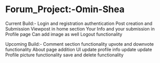 # Forum_Project:-Omin-Shea
Current Build:-
Login and registration authentication 
Post creation and Submission
Viewpost in home section
Your Info and your submission in Profile page
Can add image as well 
Logout functionality

Upcoming Build:-
Comment section functionality
upvote and downvote functionality
About page addition
UI update
profile info update update
Profile picture functionality
save and delete functionality

